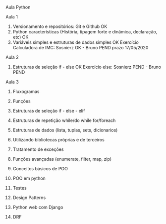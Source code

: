 Aula Python

Aula 1
1. Versionamento e repositórios: Git e Github OK
2. Python características (História, tipagem forte e dinâmica, declaração, etc) OK
3. Variáveis simples e estruturas de dados simples OK
Exercício Calculadora de IMC: Sosnierz OK - Bruno PEND prazo 17/05/2020

Aula 2
1. Estruturas de seleção if - else OK
Exercício else: Sosnierz PEND - Bruno PEND

Aula 3
1. Fluxogramas

0. Funções
0. Estruturas de seleção if - else - elif 
0. Estruturas de repetição while/do while for/foreach
0. Estruturas de dados (lista, tuplas, sets, dicionarios)
0. Utilizando bibliotecas próprias e de terceiros
0. Tratamento de exceções
0. Funções avançadas (enumerate, filter, map, zip)
0. Conceitos básicos de POO
0. POO em python
0. Testes
0. Design Patterns
0. Python web com Django
0. DRF